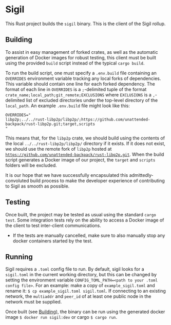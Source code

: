 # Sigil

This Rust project builds the `sigil` binary. This is the client of the Sigil rollup.

## Building

To assist in easy management of forked crates, as well as the automatic generation of Docker images for robust testing, this client must be built using the provided `build` script instead of the typical `cargo build`.

To run the build script, one must specify a `.env.build` file containing an `OVERRIDES` environment variable tracking any local forks of dependencies. This variable should contain one line for each forked dependency. The format of each line in `OVERRIDES` is a `;`-delimited tuple of the format `crate_name;local_path;git_remote;EXCLUSIONS` where `EXCLUSIONS` is a `,`-delimited list of excluded directories under the top-level directory of the `local_path`. An example `.env.build` file might look like this:

```
OVERRIDES="
libp2p;../../rust-libp2p/libp2p/;https://github.com/unattended-backpack/rust-libp2p.git;target,scripts
"
```

This means that, for the `libp2p` crate, we should build using the contents of the local `../../rust-libp2p/libp2p/` directory if it exists. If it does not exist, we should use the remote fork of `libp2p` hosted at [`https://github.com/unattended-backpack/rust-libp2p.git`](https://github.com/unattended-backpack/rust-libp2p). When the build script generates a Docker image of our project, the `target` and `scripts` folders will be excluded.

It is our hope that we have successfully encapsulated this admittedly-convoluted build process to make the developer experience of contributing to Sigil as smooth as possible.

## Testing

Once built, the project may be tested as usual using the standard `cargo test`. Some integration tests rely on the ability to access a Docker image of the client to test inter-client communications.  

* If the tests are manually cancelled, make sure to also manually stop any docker containers started by the test.

## Running

Sigil requires a `.toml` config file to run. By default, sigil looks for a `sigil.toml` in the current working directory, but this can be changed by setting the environment variable `CONFIG_TOML_PATH=<path to your .toml config file>`. For an example: make a copy of `example_sigil.toml` and rename it: `$ cp example_sigil.toml sigil.toml`. If connecting to an existing network, the `multiaddr` and `peer_id` of at least one public node in the network must be supplied.

Once built (see [Building](#building)), the binary can be run using the generated docker image `$ docker run sigil:dev` or cargo `$ cargo run`.
